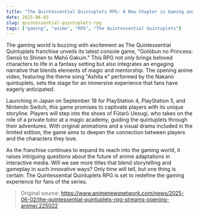 ```yaml
---
title: "The Quintessential Quintuplets RPG: A New Chapter in Gaming and Anime"
date: 2025-06-03
slug: quintessential-quintuplets-rpg
tags: ["gaming", "anime", "RPG", "The Quintessential Quintuplets"]
---
```


The gaming world is buzzing with excitement as The Quintessential Quintuplets franchise unveils its latest console game, "Gotōbun no Princess: Gensō to Shinen to Mahō Gakuin." This RPG not only brings beloved characters to life in a fantasy setting but also integrates an engaging narrative that blends elements of magic and mentorship. The opening anime video, featuring the theme song "Ashita e" performed by the Nakano quintuplets, sets the stage for an immersive experience that fans have eagerly anticipated.

Launching in Japan on September 18 for PlayStation 4, PlayStation 5, and Nintendo Switch, this game promises to captivate players with its unique storyline. Players will step into the shoes of Fūtarō Uesugi, who takes on the role of a private tutor at a magic academy, guiding the quintuplets through their adventures. With original animations and a visual drama included in the limited edition, the game aims to deepen the connection between players and the characters they love.

As the franchise continues to expand its reach into the gaming world, it raises intriguing questions about the future of anime adaptations in interactive media. Will we see more titles that blend storytelling and gameplay in such innovative ways? Only time will tell, but one thing is certain: The Quintessential Quintuplets RPG is set to redefine the gaming experience for fans of the series.

> Original source: https://www.animenewsnetwork.com/news/2025-06-02/the-quintessential-quintuplets-rpg-streams-opening-anime/.225022